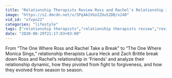 ```yaml
---
title: "Relationship Therapists Review Ross and Rachel's Relationship in 'Friends'"
image: "https://s2.dmcdn.net/v/SPq4A1VGoIZUu52DB/x240"
vid_id: "x7vpo22"
categories: "lifestyle"
tags: ["relationship therapists","relationship therapists review","reviews"]
date: "2020-08-29T21:17:03+03:00"
---
```

From “The One Where Ross and Rachel Take a Break” to “The One Where Monica Sings,” relationship therapists Laura Heck and Zach Brittle break down Ross and Rachel’s relationship in 'Friends' and analyze their relationship dynamic, how they pivoted from fight to forgiveness, and how they evolved from season to season.
